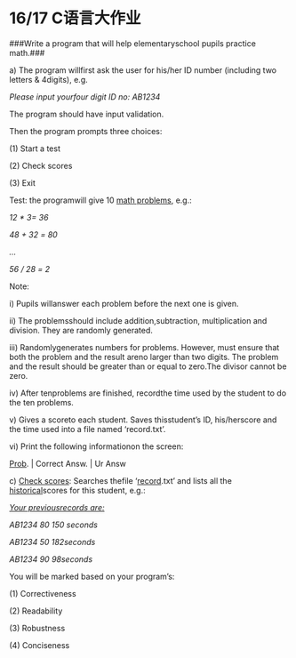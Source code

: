 # 16/17 C语言大作业

###Write a program that will help elementaryschool pupils practice math.###

a)      The program willfirst ask the user for his/her ID number (including two letters & 4digits), e.g.

*Please input yourfour digit ID no:* *AB1234*

The program should have input validation.

Then the program prompts three choices:

(1)   Start a test

(2)   Check scores

(3)   Exit

 

Test: the programwill give 10 [math problems](), e.g.:

*12 \*  3=* *36*

*48 + 32 =* *80*

*…*

*56 / 28 =* *2*

 

Note:

i) Pupils willanswer each problem before the next one is given.

ii) The problemsshould include addition,subtraction, multiplication and division. They are randomly generated.

iii) Randomlygenerates numbers for problems. However, must ensure that both the problem and the result areno larger than two digits. The problem and the result should be greater than or equal to zero.The divisor cannot be zero.

iv) After tenproblems are finished, recordthe time used by the student to do the ten problems.

v) Gives a scoreto each student. Saves thisstudent’s ID, his/herscore and the time used into a file named ‘record.txt’.

vi) Print the following informationon the screen:

[Prob](). | Correct Answ.  |  Ur Answ

 

c)      [Check scores](): Searches thefile ‘[record]().txt’ and lists all the [historical]()scores for this student, e.g.:

 

[*Your previousrecords are:*]()

*AB1234  80  150 seconds*

*AB1234  50  182seconds*

*AB1234  90  98seconds*

 

You will be marked based on your program’s:

(1)	Correctiveness

(2)	Readability

(3)	Robustness

(4)	Conciseness